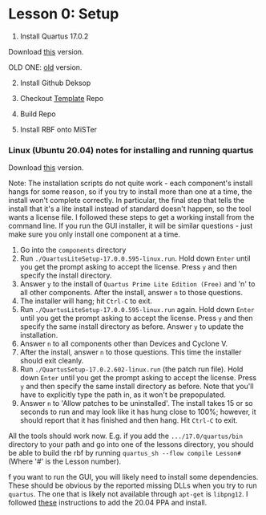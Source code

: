 # Lesson 0: Setup

1) Install Quartus 17.0.2

Download [this](https://cdrdv2.intel.com/v1/dl/downloadStart/674766/674776?filename=Quartus-lite-17.0.2.602-windows.tar) version.

OLD ONE:
[old](http://download.altera.com/akdlm/software/acdsinst/17.0std.2/602/ib_tar/Quartus-lite-17.0.2.602-windows.tar) version.

2) Install Github Deksop

3) Checkout [Template](https://github.com/MiSTer-devel/Template_MiSTer) Repo

4) Build Repo

5) Install RBF onto MiSTer


### Linux (Ubuntu 20.04) notes for installing and running quartus

Download  [this](http://download.altera.com/akdlm/software/acdsinst/17.0std.2/602/ib_tar/Quartus-lite-17.0.2.602-linux.tar) version.

Note: The installation scripts do not quite work - each component's install hangs for some reason, so if you try to install more than one at a time, the install won't complete correctly. In particular, the final step that tells the install that it's a lite install instead of standard doesn't happen, so the tool wants a license file. I followed these steps to get a working install from the command line. If you run the GUI installer, it will be similar questions - just make sure you only install one component at a time.

1. Go into the `components` directory
2. Run `./QuartusLiteSetup-17.0.0.595-linux.run`. Hold down `Enter` until you get the prompt asking to accept the license. Press `y` and then specify the install directory.
4. Answer `y` to the install of `Quartus Prime Lite Edition (Free)` and 'n' to all other components. After the install, answer `n` to those questions.
5. The installer will hang; hit `Ctrl-C` to exit.
6. Run `./QuartusLiteSetup-17.0.0.595-linux.run` again. Hold down `Enter` until you get the prompt asking to accept the license. Press `y` and then specify the same install directory as before. Answer `y` to update the installation.
7. Answer `n` to all components other than Devices and Cyclone V.
8. After the install, answer `n` to those questions. This time the installer should exit cleanly.
6. Run `./QuartusSetup-17.0.2.602-linux.run` (the patch run file). Hold down `Enter` until you get the prompt asking to accept the license. Press `y` and then specify the same install directory as before. Note that you'll have to explicitly type the path in, as it won't be prepopulated.
7. Answer `n` to 'Allow patches to be uninstalled'. The install takes 15 or so seconds to run and may look like it has hung close to 100%; however, it should report that it has finished and then hang. Hit `Ctrl-C` to exit.

All the tools should work now. E.g. if you add the `.../17.0/quartus/bin` directory to your path and go into one of the lessons directory, you should be able to build the rbf by running `quartus_sh --flow compile Lesson#` (Where '#' is the Lesson number).
 
 f you want to run the GUI, you will likely need to install some dependencies. These should be obvious by the reported missing DLLs when you try to run `quartus`. The one that is likely not available through `apt-get` is `libpng12`. I followed [these](https://www.linuxuprising.com/2018/05/fix-libpng12-0-missing-in-ubuntu-1804.html) instructions to add the 20.04 PPA and install.
